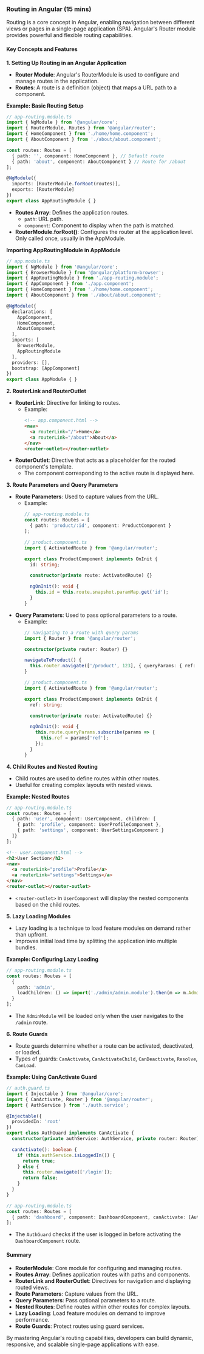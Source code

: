 ### Routing in Angular (15 mins)

Routing is a core concept in Angular, enabling navigation between different views or pages in a single-page application (SPA). Angular's Router module provides powerful and flexible routing capabilities.

#### Key Concepts and Features

**1. Setting Up Routing in an Angular Application**
- **Router Module**: Angular's RouterModule is used to configure and manage routes in the application.
- **Routes**: A route is a definition (object) that maps a URL path to a component.

**Example: Basic Routing Setup**
```typescript
// app-routing.module.ts
import { NgModule } from '@angular/core';
import { RouterModule, Routes } from '@angular/router';
import { HomeComponent } from './home/home.component';
import { AboutComponent } from './about/about.component';

const routes: Routes = [
  { path: '', component: HomeComponent }, // Default route
  { path: 'about', component: AboutComponent } // Route for /about
];

@NgModule({
  imports: [RouterModule.forRoot(routes)],
  exports: [RouterModule]
})
export class AppRoutingModule { }
```
- **Routes Array**: Defines the application routes.
  - `path`: URL path.
  - `component`: Component to display when the path is matched.
- **RouterModule.forRoot()**: Configures the router at the application level. Only called once, usually in the AppModule.

**Importing AppRoutingModule in AppModule**
```typescript
// app.module.ts
import { NgModule } from '@angular/core';
import { BrowserModule } from '@angular/platform-browser';
import { AppRoutingModule } from './app-routing.module';
import { AppComponent } from './app.component';
import { HomeComponent } from './home/home.component';
import { AboutComponent } from './about/about.component';

@NgModule({
  declarations: [
    AppComponent,
    HomeComponent,
    AboutComponent
  ],
  imports: [
    BrowserModule,
    AppRoutingModule
  ],
  providers: [],
  bootstrap: [AppComponent]
})
export class AppModule { }
```

**2. RouterLink and RouterOutlet**
- **RouterLink**: Directive for linking to routes.
  - Example:
    ```html
    <!-- app.component.html -->
    <nav>
      <a routerLink="/">Home</a>
      <a routerLink="/about">About</a>
    </nav>
    <router-outlet></router-outlet>
    ```
- **RouterOutlet**: Directive that acts as a placeholder for the routed component's template.
  - The component corresponding to the active route is displayed here.

**3. Route Parameters and Query Parameters**
- **Route Parameters**: Used to capture values from the URL.
  - Example:
    ```typescript
    // app-routing.module.ts
    const routes: Routes = [
      { path: 'product/:id', component: ProductComponent }
    ];
    ```
    ```typescript
    // product.component.ts
    import { ActivatedRoute } from '@angular/router';

    export class ProductComponent implements OnInit {
      id: string;

      constructor(private route: ActivatedRoute) {}

      ngOnInit(): void {
        this.id = this.route.snapshot.paramMap.get('id');
      }
    }
    ```
- **Query Parameters**: Used to pass optional parameters to a route.
  - Example:
    ```typescript
    // navigating to a route with query params
    import { Router } from '@angular/router';

    constructor(private router: Router) {}

    navigateToProduct() {
      this.router.navigate(['/product', 123], { queryParams: { ref: 'home' } });
    }
    ```
    ```typescript
    // product.component.ts
    import { ActivatedRoute } from '@angular/router';

    export class ProductComponent implements OnInit {
      ref: string;

      constructor(private route: ActivatedRoute) {}

      ngOnInit(): void {
        this.route.queryParams.subscribe(params => {
          this.ref = params['ref'];
        });
      }
    }
    ```

**4. Child Routes and Nested Routing**
- Child routes are used to define routes within other routes.
- Useful for creating complex layouts with nested views.

**Example: Nested Routes**
```typescript
// app-routing.module.ts
const routes: Routes = [
  { path: 'user', component: UserComponent, children: [
    { path: 'profile', component: UserProfileComponent },
    { path: 'settings', component: UserSettingsComponent }
  ]}
];
```
```html
<!-- user.component.html -->
<h2>User Section</h2>
<nav>
  <a routerLink="profile">Profile</a>
  <a routerLink="settings">Settings</a>
</nav>
<router-outlet></router-outlet>
```
- `<router-outlet>` in `UserComponent` will display the nested components based on the child routes.

**5. Lazy Loading Modules**
- Lazy loading is a technique to load feature modules on demand rather than upfront.
- Improves initial load time by splitting the application into multiple bundles.

**Example: Configuring Lazy Loading**
```typescript
// app-routing.module.ts
const routes: Routes = [
  {
    path: 'admin',
    loadChildren: () => import('./admin/admin.module').then(m => m.AdminModule)
  }
];
```
- The `AdminModule` will be loaded only when the user navigates to the `/admin` route.

**6. Route Guards**
- Route guards determine whether a route can be activated, deactivated, or loaded.
- Types of guards: `CanActivate`, `CanActivateChild`, `CanDeactivate`, `Resolve`, `CanLoad`.

**Example: Using CanActivate Guard**
```typescript
// auth.guard.ts
import { Injectable } from '@angular/core';
import { CanActivate, Router } from '@angular/router';
import { AuthService } from './auth.service';

@Injectable({
  providedIn: 'root'
})
export class AuthGuard implements CanActivate {
  constructor(private authService: AuthService, private router: Router) {}

  canActivate(): boolean {
    if (this.authService.isLoggedIn()) {
      return true;
    } else {
      this.router.navigate(['/login']);
      return false;
    }
  }
}
```
```typescript
// app-routing.module.ts
const routes: Routes = [
  { path: 'dashboard', component: DashboardComponent, canActivate: [AuthGuard] }
];
```
- The `AuthGuard` checks if the user is logged in before activating the `DashboardComponent` route.

#### Summary
- **RouterModule**: Core module for configuring and managing routes.
- **Routes Array**: Defines application routes with paths and components.
- **RouterLink and RouterOutlet**: Directives for navigation and displaying routed views.
- **Route Parameters**: Capture values from the URL.
- **Query Parameters**: Pass optional parameters to a route.
- **Nested Routes**: Define routes within other routes for complex layouts.
- **Lazy Loading**: Load feature modules on demand to improve performance.
- **Route Guards**: Protect routes using guard services.

By mastering Angular's routing capabilities, developers can build dynamic, responsive, and scalable single-page applications with ease.